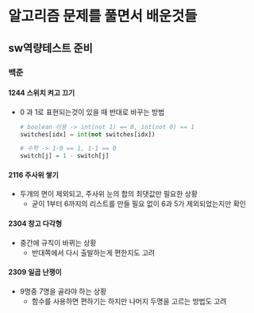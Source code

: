 # 알고리즘 문제를 풀면서 배운것들

## sw역량테스트 준비

### 백준

#### 1244 스위치 켜고 끄기

- 0 과 1로 표현되는것이 있을 때 반대로 바꾸는 방법

  ```python
  # boolean 이용 -> int(not 1) == 0, int(not 0) == 1
  switches[idx] = int(not switches[idx])
  
  # 수학 -> 1-0 == 1, 1-1 == 0
  switch[j] = 1 - switch[j]
  ```

 #### 2116 주사위 쌓기

- 두개의 면이 제외되고, 주사위 눈의 합의 최댓값만 필요한 상황
  - 굳이 1부터 6까지의 리스트를 만들 필요 없이 6과 5가 제외되었는지만 확인

#### 2304 창고 다각형

- 중간에 규칙이 바뀌는 상황
  - 반대쪽에서 다시 출발하는게 편한지도 고려

#### 2309 일곱 난쟁이

- 9명중 7명을 골라야 하는 상황
  - 함수를 사용하면 편하기는 하지만 나머지 두명을 고르는 방법도 고려

